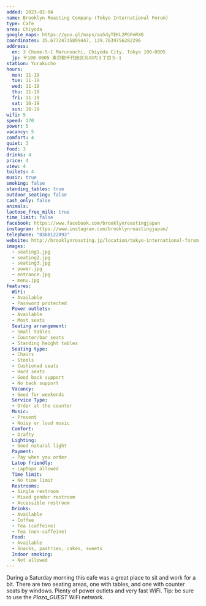```yaml
---
added: 2023-02-04
name: Brooklyn Roasting Company (Tokyo International Forum)
type: Cafe
area: Chiyoda
google_maps: https://goo.gl/maps/aa5dyTEKL2PGFmRX8
coordinates: 35.67724735899447, 139.7639756282296
address:
  en: 3 Chome-5-1 Marunouchi, Chiyoda City, Tokyo 100-0005
  jp: 〒100-0005 東京都千代田区丸の内３丁目５−1
station: Yurakucho
hours:
  mon: 11-19
  tue: 11-19
  wed: 11-19
  thu: 11-19
  fri: 11-19
  sat: 10-19
  sun: 10-19
wifi: 5
speed: 170
power: 5
vacancy: 5
comfort: 4
quiet: 3
food: 3
drinks: 4
price: 4
view: 4
toilets: 4
music: true
smoking: false
standing_tables: true
outdoor_seating: false
cash_only: false
animals: 
lactose_free_milk: true
time_limit: false
facebook: https://www.facebook.com/brooklynroastingjapan
instagram: https://www.instagram.com/brooklynroastingjapan/
telephone: "0368122893"
website: http://brooklynroasting.jp/location/tokyo-international-forum-tokyo/
images:
  - seating1.jpg
  - seating2.jpg
  - seating3.jpg
  - power.jpg
  - entrance.jpg
  - menu.jpg
features:
  WiFi:
  - Available
  - Password protected
  Power outlets:
  - Available
  - Most seats
  Seating arrangement:
  - Small tables
  - Counter/bar seats
  - Standing height tables
  Seating type:
  - Chairs
  - Stools
  - Cushioned seats
  - Hard seats
  - Good back support
  - No back support
  Vacancy:
  - Good for weekends
  Service Type:
  - Order at the counter
  Music:
  - Present
  - Noisy or loud music
  Comfort:
  - Drafty
  Lighting:
  - Good natural light
  Payment:
  - Pay when you order
  Latop friendly:
  - Laptops allowed
  Time limit:
  - No time limit
  Restrooms:
  - Single restroom
  - Mixed gender restroom
  - Accessible restroom
  Drinks:
  - Available
  - Coffee
  - Tea (caffeine)
  - Tea (non-caffeine)
  Food:
  - Available
  - Snacks, pastries, cakes, sweets
  Indoor smoking:
  - Not allowed
---
```


During a Saturday morning this cafe was a great place to sit and work for a bit. There are two seating areas, one with tables, and one with counter seats by windows. Plenty of power outlets and very fast WiFi. Tip: be sure to use the *Plaza_GUEST* WiFi network.
